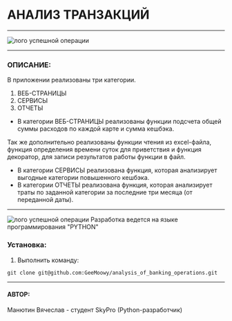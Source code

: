 # АНАЛИЗ ТРАНЗАКЦИЙ

---

![лого успешной операции](https://www.clipartmax.com/png/full/70-704886_movie-tickets-payment-gateway.png)

---
### ОПИСАНИЕ:
В приложении реализованы три категории.
1. ВЕБ-СТРАНИЦЫ
2. СЕРВИСЫ
3. ОТЧЕТЫ

- В категории ВЕБ-СТРАНИЦЫ реализованы функции подсчета общей суммы расходов по каждой карте 
и сумма кешбэка.

Так же дополнительно реализованы функции чтения из excel-файла, функция определения времени суток для приветствия
и функция декоратор, для записи результатов работы функции в файл.

- В категории СЕРВИСЫ реализована функция, которая анализирует выгодные категории повышенного кешбэка.
- В категории ОТЧЕТЫ реализована функция, которая анализирует траты по заданной категории за последние три месяца 
(от переданной даты).


---
![лого успешной операции](https://blog.maxford.ru/upload/000/u1/5/d/python-logo-small.png)
Разработка ведется на языке программирования "PYTHON"

### Установка:
1. Выполнить команду:

`git clone git@github.com:GeeMoowy/analysis_of_banking_operations.git`

---
#### АВТОР:
Манютин Вячеслав - студент SkyPro (Python-разработчик)
